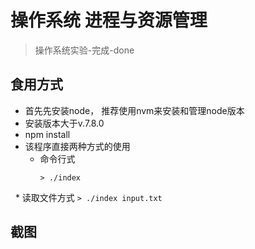# 操作系统 进程与资源管理

> 操作系统实验-完成-done


## 食用方式

* 首先先安装node， 推荐使用nvm来安装和管理node版本
* 安装版本大于v.7.8.0
* npm install 
* 该程序直接两种方式的使用
   
   * 命令行式
      ```
      > ./index
      ```
   * 读取文件方式
      ```
      > ./index input.txt
      ```
      
## 截图


